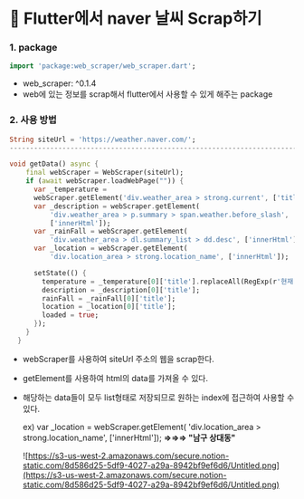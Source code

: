 # 🔹 Flutter에서 naver 날씨 Scrap하기

### 1. package

```dart
import 'package:web_scraper/web_scraper.dart';
```

- web_scraper: ^0.1.4
- web에 있는 정보를 scrap해서 flutter에서 사용할 수 있게 해주는 package

### 2. 사용 방법

```dart
String siteUrl = 'https://weather.naver.com/';
--------------------------------------------------------------------------------

void getData() async {
    final webScraper = WebScraper(siteUrl);
    if (await webScraper.loadWebPage("")) {
      var _temperature =
      webScraper.getElement('div.weather_area > strong.current', ['title']);
      var _description = webScraper.getElement(
          'div.weather_area > p.summary > span.weather.before_slash',
          ['innerHtml']);
      var _rainFall = webScraper.getElement(
          'div.weather_area > dl.summary_list > dd.desc', ['innerHtml']);
      var _location = webScraper.getElement(
          'div.location_area > strong.location_name', ['innerHtml']);

      setState(() {
        temperature = _temperature[0]['title'].replaceAll(RegExp(r'현재 온도'), '');
        description = _description[0]['title'];
        rainFall = _rainFall[0]['title'];
        location = _location[0]['title'];
        loaded = true;
      });
    }
  }
```

- webScraper를 사용하여 siteUrl 주소의 웹을 scrap한다.
- getElement를 사용하여 html의 data를 가져올 수 있다.
- 해당하는 data들이 모두 list형태로 저장되므로 원하는 index에 접근하여 사용할 수 있다.

    ex) var _location = webScraper.getElement(
              'div.location_area > strong.location_name', ['innerHtml']); **⇒⇒⇒ "남구 상대동"**

    ![https://s3-us-west-2.amazonaws.com/secure.notion-static.com/8d586d25-5df9-4027-a29a-8942bf9ef6d6/Untitled.png](https://s3-us-west-2.amazonaws.com/secure.notion-static.com/8d586d25-5df9-4027-a29a-8942bf9ef6d6/Untitled.png)
